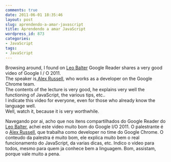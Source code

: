 ```yaml
---
comments: true
date: 2011-06-01 18:35:46
layout: post
slug: aprendendo-a-amar-javascript
title: Aprendendo a amar JavaScript
wordpress_id: 873
categories:
- JavaScript
tags:
- JavaScript
---
```


Browsing around, I found on [Leo Balter](http://twitter.com/#!/leobalter) Google Reader shares a very good video of Google I / O 2011.  
The speaker is[ Alex Russell](http://twitter.com/#!/slightlylate), who works as a developer on the Google Chrome team.  
The contents of the lecture is very good, he explains very well the functioning of JavaScript, the various tips, etc..  
I indicate this video for everyone, even for those who already know the language well.  
Well, watch it, because it is very worthwhile.


  

Navegando por ai, acho que nos itens compartilhados do Google Reader do [Leo Balter](http://twitter.com/leobalter), achei este video muito bom do Google I/O 2011.
O palestrante é o [Alex Russell](http://twitter.com/#!/slightlylate), que trabalha como developer no time do Google Chrome.
O conteudo da palestra é muito bom, ele explica muito bem o real funcionamento do JavaScript, da varias dicas, etc.
Indico o video para todos, mesmo para quem ja conhece bem a linguagem.
Bom, assistam, porque vale muito a pena.
  
  



